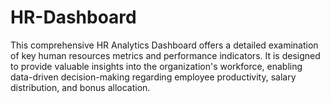# HR-Dashboard
This comprehensive HR Analytics Dashboard offers a detailed examination of key human resources metrics and performance indicators. It is designed to provide valuable insights into the organization's workforce, enabling data-driven decision-making regarding employee productivity, salary distribution, and bonus allocation.
